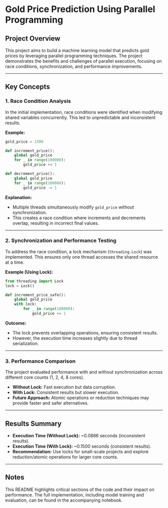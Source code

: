 
# Gold Price Prediction Using Parallel Programming

## Project Overview
This project aims to build a machine learning model that predicts gold prices by leveraging parallel programming techniques. The project demonstrates the benefits and challenges of parallel execution, focusing on race conditions, synchronization, and performance improvements.

---

## Key Concepts

### 1. Race Condition Analysis
In the initial implementation, race conditions were identified when modifying shared variables concurrently. This led to unpredictable and inconsistent results.

**Example:**
```python
gold_price = 1500

def increment_price():
    global gold_price
    for _ in range(100000):
        gold_price += 1

def decrement_price():
    global gold_price
    for _ in range(100000):
        gold_price -= 1
```
**Explanation:**  
- Multiple threads simultaneously modify `gold_price` without synchronization.  
- This creates a race condition where increments and decrements overlap, resulting in incorrect final values.  

---

### 2. Synchronization and Performance Testing
To address the race condition, a lock mechanism (`threading.Lock`) was implemented. This ensures only one thread accesses the shared resource at a time.

**Example (Using Lock):**
```python
from threading import Lock
lock = Lock()

def increment_price_safe():
    global gold_price
    with lock:
        for _ in range(100000):
            gold_price += 1
```
**Outcome:**  
- The lock prevents overlapping operations, ensuring consistent results.  
- However, the execution time increases slightly due to thread serialization.

---

### 3. Performance Comparison
The project evaluated performance with and without synchronization across different core counts (1, 2, 4, 8 cores).  
- **Without Lock:** Fast execution but data corruption.  
- **With Lock:** Consistent results but slower execution.  
- **Future Approach:** Atomic operations or reduction techniques may provide faster and safer alternatives.  

---

## Results Summary
- **Execution Time (Without Lock):** ~0.0886 seconds (inconsistent results).  
- **Execution Time (With Lock):** ~0.1500 seconds (consistent results).  
- **Recommendation:** Use locks for small-scale projects and explore reduction/atomic operations for larger core counts.  

---

## Notes
This README highlights critical sections of the code and their impact on performance. The full implementation, including model training and evaluation, can be found in the accompanying notebook.
